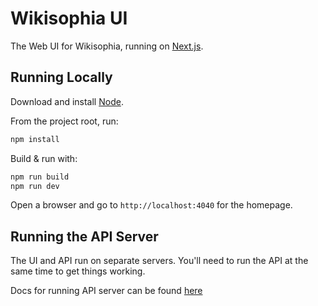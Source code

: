 # Wikisophia UI

The Web UI for Wikisophia, running on [Next.js](https://nextjs.org/).

## Running Locally

Download and install [Node](https://nodejs.org/en/download/).

From the project root, run:

```sh
npm install
```

Build & run with:

```sh
npm run build
npm run dev
```

Open a browser and go to `http://localhost:4040` for the homepage.

## Running the API Server

The UI and API run on separate servers. You'll need to run the API at the same time
to get things working.

Docs for running API server can be found
[here](https://github.com/wikisophia/api/blob/master/server/docs/installation.md)
